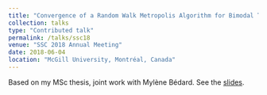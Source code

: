 ```yaml
---
title: "Convergence of a Random Walk Metropolis Algorithm for Bimodal Target Distribution"
collection: talks
type: "Contributed talk"
permalink: /talks/ssc18
venue: "SSC 2018 Annual Meeting"
date: 2018-06-04
location: "McGill University, Montréal, Canada"
---
```


Based on my MSc thesis, joint work with Mylène Bédard.
See the [slides](https://mic-lalancette.github.io/files/PresentationSSC2018.pdf).
